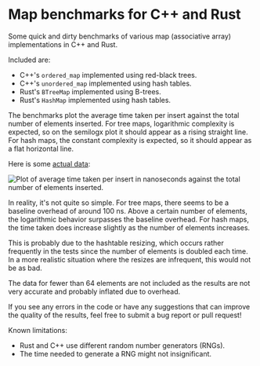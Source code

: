 # Map benchmarks for C++ and Rust

Some quick and dirty benchmarks of various map (associative array)
implementations in C++ and Rust.

Included are:

  - C++'s `ordered_map` implemented using red-black trees.
  - C++'s `unordered_map` implemented using hash tables.
  - Rust's `BTreeMap` implemented using B-trees.
  - Rust's `HashMap` implemented using hash tables.

The benchmarks plot the average time taken per insert against the total number
of elements inserted.  For tree maps, logarithmic complexity is
expected, so on the semilogx plot it should appear as a rising straight line.
For hash maps, the constant complexity is expected, so it should
appear as a flat horizontal line.

Here is some [actual data](data):

![Plot of average time taken per insert in nanoseconds against the total
  number of elements inserted.](data/plot.png)

In reality, it's not quite so simple.  For tree maps, there seems to be a
baseline overhead of around 100 ns.  Above a certain number of elements, the
logarithmic behavior surpasses the baseline overhead.  For hash maps, the time
taken does increase slightly as the number of elements increases.

This is probably due to the hashtable resizing, which occurs rather frequently
in the tests since the number of elements is doubled each time.  In a more
realistic situation where the resizes are infrequent, this would not be as
bad.

The data for fewer than 64 elements are not included as the results are not
very accurate and probably inflated due to overhead.

If you see any errors in the code or have any suggestions that can improve the
quality of the results, feel free to submit a bug report or pull request!

Known limitations:

  - Rust and C++ use different random number generators (RNGs).
  - The time needed to generate a RNG might not insignificant.
